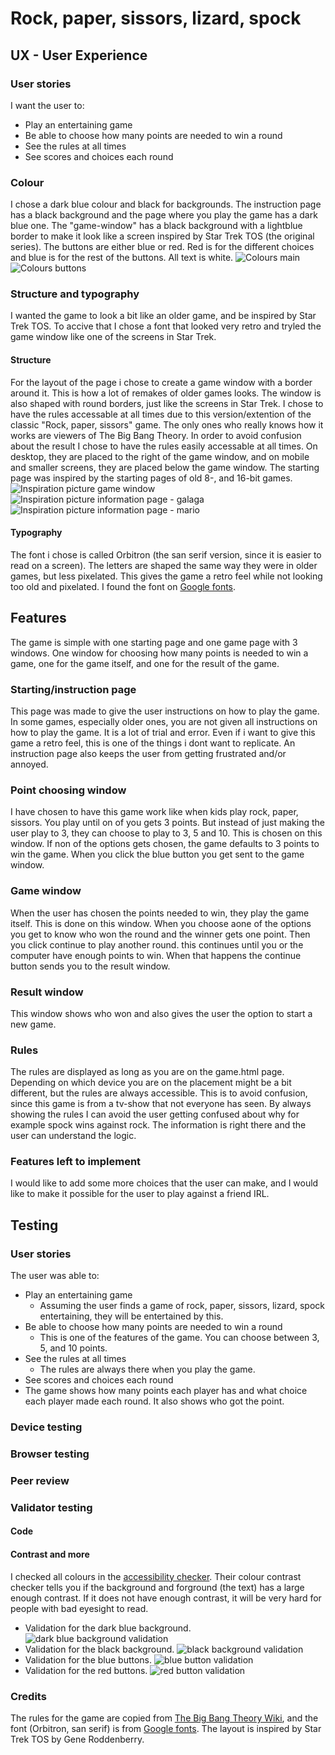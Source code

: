 # Rock, paper, sissors, lizard, spock

## UX - User Experience

### User stories
I want the user to:
- Play an entertaining game
- Be able to choose how many points are needed to win a round
- See the rules at all times
- See scores and choices each round

### Colour
I chose a dark blue colour and black for backgrounds. The instruction page has a black background and the page where you play the game has a dark blue one. The "game-window" has a black background with a lightblue border to make it look like a screen inspired by Star Trek TOS (the original series). The buttons are either blue or red. Red is for the different choices and blue is for the rest of the buttons. All text is white.
![Colours main](assets/media/Spock_main_colours.png)
![Colours buttons](assets/media/Spock_buttons_colours.png)

### Structure and typography
I wanted the game to look a bit like an older game, and be inspired by Star Trek TOS. To accive that I chose a font that looked very retro and tryled the game window like one of the screens in Star Trek. 

#### Structure
For the layout of the page i chose to create a game window with a border around it. This is how a lot of remakes of older games looks. The window is also shaped with round borders, just like the screens in Star Trek. I chose to have the rules accessable at all times due to this version/extention of the classic "Rock, paper, sissors" game. The only ones who really knows how it works are viewers of The Big Bang Theory. In order to avoid confusion about the result I chose to have the rules easily accessable at all times. On desktop, they are placed to the right of the game window, and on mobile and smaller screens, they are placed below the game window. The starting page was inspired by the starting pages of old 8-, and 16-bit games.
![Inspiration picture game window](assets/media/inspo_image.jpg)
![Inspiration picture information page - galaga](assets/media/galaga_starting_page.png)
![Inspiration picture information page - mario](assets/media/mario_starting_page.jpg)

#### Typography
The font i chose is called Orbitron (the san serif version, since it is easier to read on a screen). The letters are shaped the same way they were in older games, but less pixelated. This gives the game a retro feel while not looking too old and pixelated. I found the font on [Google fonts](https://fonts.google.com/specimen/Orbitron?query=orbitron).

## Features
The game is simple with one starting page and one game page with 3 windows. One window for choosing how many points is needed to win a game, one for the game itself, and one for the result of the game. 

### Starting/instruction page
This page was made to give the user instructions on how to play the game. In some games, especially older ones, you are not given all instructions on how to play the game. It is a lot of trial and error. Even if i want to give this game a retro feel, this is one of the things i dont want to replicate. An instruction page also keeps the user from getting frustrated and/or annoyed.

### Point choosing window
I have chosen to have this game work like when kids play rock, paper, sissors. You play until on of you gets 3 points. But instead of just making the user play to 3, they can choose to play to 3, 5 and 10. This is chosen on this window. If non of the options gets chosen, the game defaults to 3 points to win the game. When you click the blue button you get sent to the game window.

### Game window
When the user has chosen the points needed to win, they play the game itself. This is done on this window. When you choose aone of the options you get to know who won the round and the winner gets one point. Then you click continue to play another round. this continues until you or the computer have enough points to win. When that happens the continue button sends you to the result window.

### Result window
This window shows who won and also gives the user the option to start a new game.

### Rules
The rules are displayed as long as you are on the game.html page. Depending on which device you are on the placement might be a bit different, but the rules are always accessible. This is to avoid confusion, since this game is from a tv-show that not everyone has seen. By always showing the rules I can avoid the user getting confused about why for example spock wins against rock. The information is right there and the user can understand the logic. 

### Features left to implement
I would like to add some more choices that the user can make, and I would like to make it possible for the user to play against a friend IRL.

## Testing

### User stories
The user was able to:
- Play an entertaining game
  - Assuming the user finds a game of rock, paper, sissors, lizard, spock entertaining, they will be entertained by this.
- Be able to choose how many points are needed to win a round
  - This is one of the features of the game. You can choose between 3, 5, and 10 points.
- See the rules at all times
  - The rules are always there when you play the game.
- See scores and choices each round
 - The game shows how many points each player has and what choice each player made each round. It also shows who got the point.

### Device testing

### Browser testing

### Peer review

### Validator testing

#### Code

#### Contrast and more
I checked all colours in the [accessibility checker](https://www.accessibilitychecker.org/color-contrast-checker/). Their colour contrast checker tells you if the background and forground (the text) has a large enough contrast. If it does not have enough contrast, it will be very hard for people with bad eyesight to read.
- Validation for the dark blue background.
![dark blue background validation](assets/media/dark_blue_contrast.PNG)
- Validation for the black background.
![black background validation](assets/media/black_contrast.PNG)
- Validation for the blue buttons.
![blue button validation](assets/media/blue_contrast.PNG)
- Validation for the red buttons.
![red button validation](assets/media/red_contrast.PNG)

### Credits
The rules for the game are copied from [The Big Bang Theory Wiki](https://bigbangtheory.fandom.com/wiki/Rock,_Paper,_Scissors,_Lizard,_Spock), and the font (Orbitron, san serif) is from [Google fonts](https://fonts.google.com/specimen/Orbitron?query=orbitron). The layout is inspired by Star Trek TOS by Gene Roddenberry. 
